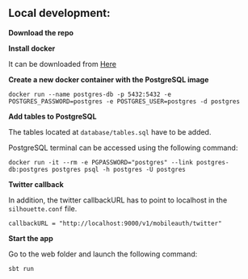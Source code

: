 ## Local development:

**Download the repo**

**Install docker**

It can be downloaded from [Here](https://store.docker.com/editions/community/docker-ce-desktop-mac)

**Create a new docker container with the PostgreSQL image**

```
docker run --name postgres-db -p 5432:5432 -e POSTGRES_PASSWORD=postgres -e POSTGRES_USER=postgres -d postgres
```

**Add tables to PostgreSQL**

The tables located at `database/tables.sql` have to be added.

PostgreSQL terminal can be accessed using the following command:

```
docker run -it --rm -e PGPASSWORD="postgres" --link postgres-db:postgres postgres psql -h postgres -U postgres
```

**Twitter callback**

In addition, the twitter callbackURL has to point to localhost in the `silhouette.conf` file.

```
callbackURL = "http://localhost:9000/v1/mobileauth/twitter"
```

**Start the app**

Go to the web folder and launch the following command:

```
sbt run
```